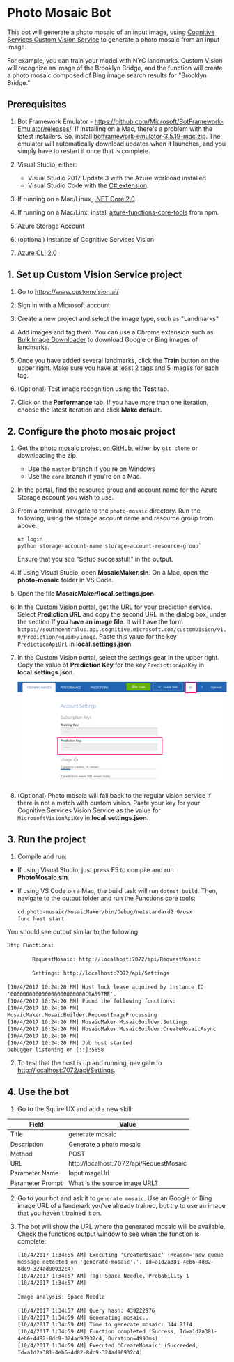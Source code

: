 # Photo Mosaic Bot

This bot will generate a photo mosaic of an input image, using [Cognitive Services Custom Vision Service](https://azure.microsoft.com/en-us/services/cognitive-services/custom-vision-service/) to generate a photo mosaic from an input image.

For example, you can train your model with NYC landmarks. Custom Vision will recognize an image of the Brooklyn Bridge, and the function will create a photo mosaic composed of Bing image search results for "Brooklyn Bridge." 

## Prerequisites

1. Bot Framework Emulator - https://github.com/Microsoft/BotFramework-Emulator/releases/. If installing on a Mac, there's a problem with the latest installers. So, install [botframework\-emulator\-3\.5\.19\-mac\.zip](https://github.com/Microsoft/BotFramework-Emulator/releases/download/v3.5.19/botframework-emulator-3.5.19-mac.zip). The emulator will automatically download updates when it launches, and you simply have to restart it once that is complete.

1. Visual Studio, either:
   - Visual Studio 2017 Update 3 with the Azure workload installed
   - Visual Studio Code with the [C# extension](https://code.visualstudio.com/docs/languages/csharp). 

1. If running on a Mac/Linux, [.NET Core 2.0](https://www.microsoft.com/net/core#macos).

1. If running on a Mac/Linx, install [azure\-functions\-core\-tools](https://www.npmjs.com/package/azure-functions-core-tools) from npm.

1. Azure Storage Account

1. (optional) Instance of Cognitive Services Vision 

1. [Azure CLI 2.0](https://docs.microsoft.com/en-us/cli/azure/install-azure-cli?view=azure-cli-latest)

## 1. Set up Custom Vision Service project

1. Go to https://www.customvision.ai/

1. Sign in with a Microsoft account

1. Create a new project and select the image type, such as "Landmarks"
   
1. Add images and tag them. You can use a Chrome extension such as [Bulk Image Downloader](http://www.talkapps.org/bulk-image-downloader) to download Google or Bing images of landmarks.

1. Once you have added several landmarks, click the **Train** button on the upper right. Make sure you have at least 2 tags and 5 images for each tag. 

1. (Optional) Test image recognition using the **Test** tab.

1. Click on the **Performance** tab. If you have more than one iteration, choose the latest iteration and click **Make default**.

## 2. Configure the photo mosaic project

1. Get the [photo mosaic project on GitHub](https://github.com/lindydonna/photo-mosaic), either by `git clone` or downloading the zip.

   - Use the `master` branch if you're on Windows
   - Use the `core` branch if you're on a Mac.

1. In the portal, find the resource group and account name for the Azure Storage account you wish to use.

1. From a terminal, navigate to the `photo-mosaic` directory. Run the following, using the storage account name and resource group from above:

    ```
    az login
    python storage-account-name storage-account-resource-group`
    ```

    Ensure that you see "Setup successful!" in the output.

1. If using Visual Studio, open **MosaicMaker.sln**. On a Mac, open the **photo-mosaic** folder in VS Code. 

1. Open the file **MosaicMaker/local.settings.json** 

1. In the [Custom Vision portal](https://www.customvision.ai/), get the URL for your prediction service. Select **Prediction URL** and copy the second URL in the dialog box, under the section **If you have an image file**. It will have the form `https://southcentralus.api.cognitive.microsoft.com/customvision/v1.0/Prediction/<guid>/image`. Paste this value for the key `PredictionApiUrl` in **local.settings.json**.

1. In the Custom Vision portal, select the settings gear in the upper right. Copy the value of **Prediction Key** for the key `PredictionApiKey` in **local.settings.json**.

    ![Prediction API key](images/custom-vision-keys.png)

1. (Optional) Photo mosaic will fall back to the regular vision service if there is not a match with custom vision. Paste your key for your Cognitive Services Vision Service as the value for `MicrosoftVisionApiKey` in **local.settings.json**.

## 3. Run the project

1. Compile and run:

- If using Visual Studio, just press F5 to compile and run **PhotoMosaic.sln**.

- If using VS Code on a Mac, the build task will run `dotnet build`. Then, navigate to the output folder and run the Functions core tools:

    ```
    cd photo-mosaic/MosaicMaker/bin/Debug/netstandard2.0/osx
    func host start
    ```

You should see output similar to the following:

```
Http Functions:

        RequestMosaic: http://localhost:7072/api/RequestMosaic

        Settings: http://localhost:7072/api/Settings

[10/4/2017 10:24:20 PM] Host lock lease acquired by instance ID '000000000000000000000000C9A597BE'.
[10/4/2017 10:24:20 PM] Found the following functions:
[10/4/2017 10:24:20 PM] MosaicMaker.MosaicBuilder.RequestImageProcessing
[10/4/2017 10:24:20 PM] MosaicMaker.MosaicBuilder.Settings
[10/4/2017 10:24:20 PM] MosaicMaker.MosaicBuilder.CreateMosaicAsync
[10/4/2017 10:24:20 PM]
[10/4/2017 10:24:20 PM] Job host started
Debugger listening on [::]:5858
```

2. To test that the host is up and running, navigate to [http://localhost:7072/api/Settings](http://localhost:7072/api/Settings).

## 4. Use the bot

1. Go to the Squire UX and add a new skill:

|Field|Value|
|--|--|
|Title|generate mosaic|
|Description|Generate a photo mosaic|
|Method|POST|
|URL| http://localhost:7072/api/RequestMosaic|
|Parameter Name|InputImageUrl|
|Parameter Prompt|What is the source image URL?|

2. Go to your bot and ask it to `generate mosaic`. Use an Google or Bing image URL of a landmark you've already trained, but try to use an image that you haven't trained it on.

3. The bot will show the URL where the generated mosaic will be available. Check the functions output window to see when the function is complete:

    ```
    [10/4/2017 1:34:55 AM] Executing 'CreateMosaic' (Reason='New queue message detected on 'generate-mosaic'.', Id=a1d2a381-4eb6-4d82-8dc9-324ad90932c4)
    [10/4/2017 1:34:57 AM] Tag: Space Needle, Probability 1
    [10/4/2017 1:34:57 AM]

    Image analysis: Space Needle

    [10/4/2017 1:34:57 AM] Query hash: 439222976
    [10/4/2017 1:34:59 AM] Generating mosaic...
    [10/4/2017 1:34:59 AM] Time to generate mosaic: 344.2114
    [10/4/2017 1:34:59 AM] Function completed (Success, Id=a1d2a381-4eb6-4d82-8dc9-324ad90932c4, Duration=4993ms)
    [10/4/2017 1:34:59 AM] Executed 'CreateMosaic' (Succeeded, Id=a1d2a381-4eb6-4d82-8dc9-324ad90932c4)
    ```